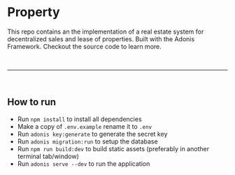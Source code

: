 # Property

This repo contains an the implementation of a real estate system for decentralized sales and lease of properties. Built with the Adonis Framework. Checkout the source code to learn more.

<br />
<hr />
<br />

## How to run

- Run `npm install` to install all dependencies
- Make a copy of `.env.example` rename it to `.env`
- Run `adonis key:generate` to generate the secret key
- Run `adonis migration:run` to setup the database
- Run `npm run build:dev` to build static assets (preferably in another terminal tab/window)
- Run `adonis serve --dev` to run the application

